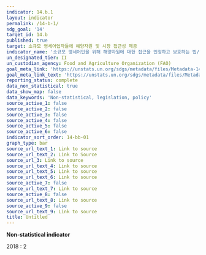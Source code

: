 ```yaml
---
indicator: 14.b.1
layout: indicator
permalink: /14-b-1/
sdg_goal: '14'
target_id: 14.b
published: true
target: 소규모 영세어업자들에 해양자원 및 시장 접근성 제공
indicator_name: '소규모 영세어민을 위해 해양자원에 대한 접근을 인정하고 보호하는 법/규제/정책/제도적인 프레임워크의 국가별 적용 단계에서의 진척도 '
un_designated_tier: II
un_custodian_agency: Food and Agriculture Organization (FAO)
goal_meta_link: 'https://unstats.un.org/sdgs/metadata/files/Metadata-14-0b-01.pdf'
goal_meta_link_text: 'https://unstats.un.org/sdgs/metadata/files/Metadata-14-0b-01.pdf'
reporting_status: complete
data_non_statistical: true
data_show_map: false
data_keywords: 'Non-statistical, legislation, policy'
source_active_1: false
source_active_2: false
source_active_3: false
source_active_4: false
source_active_5: false
source_active_6: false
indicator_sort_order: 14-bb-01
graph_type: bar
source_url_text_1: Link to source
source_url_text_2: Link to Source
source_url_3: Link to source
source_url_text_4: Link to source
source_url_text_5: Link to source
source_url_text_6: Link to source
source_active_7: false
source_url_text_7: Link to source
source_active_8: false
source_url_text_8: Link to source
source_active_9: false
source_url_text_9: Link to source
title: Untitled
---
```

**Non-statistical indicator**

2018 : 2
